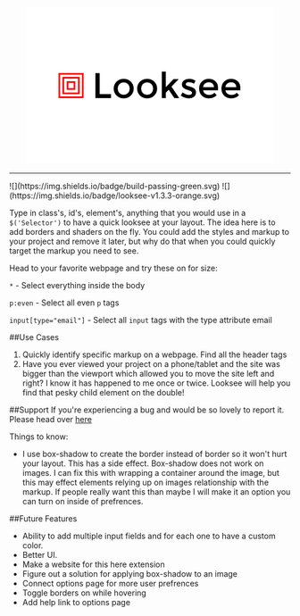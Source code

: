 <p align="center"><img src="https://github.com/Blumed/looksee/blob/master/resources/promo440.png"></p>

<hr>
![](https://img.shields.io/badge/build-passing-green.svg)
![](https://img.shields.io/badge/looksee-v1.3.3-orange.svg)

Type in class's, id's, element's, anything that you would use in a `$('Selector')` to have a quick looksee at your layout. The idea here is to add borders and shaders on the fly.  You could add the styles and markup to your project and remove it later, but why do that when you could quickly target the markup you need to see. 

Head to your favorite webpage and try these on for size:

`*` - Select everything inside the body

`p:even` - Select all even `p` tags

`input[type="email"]` - Select all `input` tags with the type attribute email

##Use Cases
1. Quickly identify specific markup on a webpage. Find all the header tags
2. Have you ever viewed your project on a phone/tablet and the site was bigger than the viewport which allowed you to move the site left and right? I know it has happened to me once or twice. Looksee will help you find that pesky child element on the double!


##Support
If you're experiencing a bug and would be so lovely to report it. Please head over [here](https://github.com/Blumed/looksee/issues)

Things to know:

- I use box-shadow to create the border instead of border so it won't hurt your layout. This has a side effect. Box-shadow does not work on images. I can fix this with wrapping a container around the image, but this may effect elements relying up on images relationship with the markup. If people really want this than maybe I will make it an option you can turn on inside of prefrences.

##Future Features

- Ability to add multiple input fields and for each one to have a custom color.
- Better UI.
- Make a website for this here extension
- Figure out a solution for applying box-shadow to an image
- Connect options page for more user prefrences
- Toggle borders on while hovering
- Add help link to options page